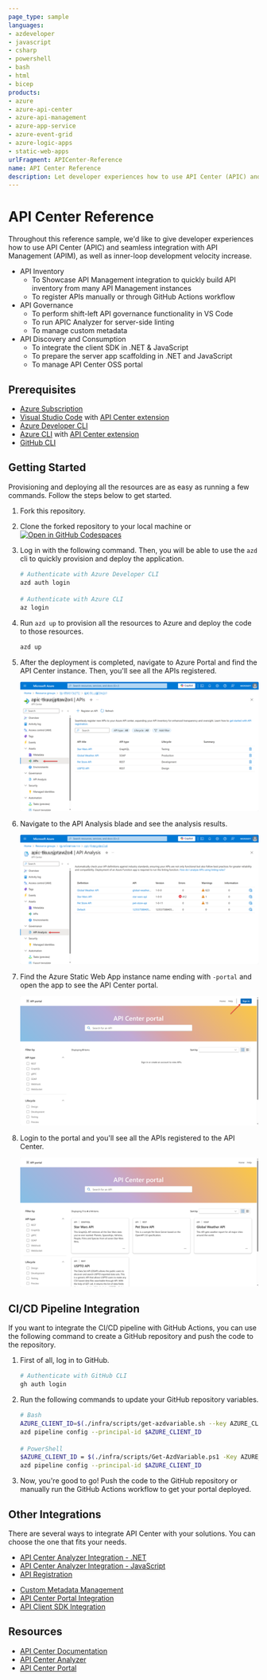 ```yaml
---
page_type: sample
languages:
- azdeveloper
- javascript
- csharp
- powershell
- bash
- html
- bicep
products:
- azure
- azure-api-center
- azure-api-management
- azure-app-service
- azure-event-grid
- azure-logic-apps
- static-web-apps
urlFragment: APICenter-Reference
name: API Center Reference
description: Let developer experiences how to use API Center (APIC) and seamless integration with API Management (APIM), as well as inner-loop development velocity increase.
---
```

<!-- YAML front-matter schema: https://review.learn.microsoft.com/en-us/help/contribute/samples/process/onboarding?branch=main#supported-metadata-fields-for-readmemd -->

# API Center Reference

Throughout this reference sample, we'd like to give developer experiences how to use API Center (APIC) and seamless integration with API Management (APIM), as well as inner-loop development velocity increase.

- API Inventory
  - To Showcase API Management integration to quickly build API inventory from many API Management instances
  - To register APIs manually or through GitHub Actions workflow
- API Governance
  - To perform shift-left API governance functionality in VS Code
  - To run APIC Analyzer for server-side linting
  - To manage custom metadata
  <!-- - To handle events through Azure Event Grid and Logic Apps -->
- API Discovery and Consumption
  - To integrate the client SDK in .NET & JavaScript
  - To prepare the server app scaffolding in .NET and JavaScript
  - To manage API Center OSS portal

## Prerequisites

- [Azure Subscription](https://azure.microsoft.com/free/?WT.mc_id=dotnet-134184-juyoo)
- [Visual Studio Code](https://code.visualstudio.com/) with [API Center extension](https://marketplace.visualstudio.com/items?itemName=apidev.azure-api-center)
- [Azure Developer CLI](https://learn.microsoft.com/azure/developer/azure-developer-cli/install-azd?WT.mc_id=dotnet-134184-juyoo)
- [Azure CLI](https://learn.microsoft.com/cli/azure/install-azure-cli?WT.mc_id=dotnet-134184-juyoo) with [API Center extension](https://learn.microsoft.com/cli/azure/azure-cli-extensions-list?WT.mc_id=dotnet-134184-juyoo)
- [GitHub CLI](https://cli.github.com)

## Getting Started

Provisioning and deploying all the resources are as easy as running a few commands. Follow the steps below to get started.

1. Fork this repository.
1. Clone the forked repository to your local machine or [![Open in GitHub Codespaces](https://github.com/codespaces/badge.svg)](https://codespaces.new/Azure-Samples/APICenter-Reference)
1. Log in with the following command. Then, you will be able to use the `azd` cli to quickly provision and deploy the application.

    ```bash
    # Authenticate with Azure Developer CLI
    azd auth login
    
    # Authenticate with Azure CLI
    az login
    ```

1. Run `azd up` to provision all the resources to Azure and deploy the code to those resources.

    ```bash
    azd up
    ```

1. After the deployment is completed, navigate to Azure Portal and find the API Center instance. Then, you'll see all the APIs registered.

   ![APIs registered on API Center](./docs/images/getting-started-01.png)

1. Navigate to the API Analysis blade and see the analysis results.

   ![API Analysis](./docs/images/getting-started-02.png)

1. Find the Azure Static Web App instance name ending with `-portal` and open the app to see the API Center portal.

   ![API Center Portal](./docs/images/getting-started-03.png)

1. Login to the portal and you'll see all the APIs registered to the API Center.

   ![API Center Portal](./docs/images/getting-started-04.png)

## CI/CD Pipeline Integration

If you want to integrate the CI/CD pipeline with GitHub Actions, you can use the following command to create a GitHub repository and push the code to the repository.

1. First of all, log in to GitHub.

    ```bash
    # Authenticate with GitHub CLI
    gh auth login
    ```

1. Run the following commands to update your GitHub repository variables.

    ```bash
    # Bash
    AZURE_CLIENT_ID=$(./infra/scripts/get-azdvariable.sh --key AZURE_CLIENT_ID)
    azd pipeline config --principal-id $AZURE_CLIENT_ID
    
    # PowerShell
    $AZURE_CLIENT_ID = $(./infra/scripts/Get-AzdVariable.ps1 -Key AZURE_CLIENT_ID)
    azd pipeline config --principal-id $AZURE_CLIENT_ID
    ```

1. Now, you're good to go! Push the code to the GitHub repository or manually run the GitHub Actions workflow to get your portal deployed.

## Other Integrations

There are several ways to integrate API Center with your solutions. You can choose the one that fits your needs.

- [API Center Analyzer Integration - .NET](./docs/api-center-analyzer-integration-dotnet.md)
- [API Center Analyzer Integration - JavaScript](./docs/api-center-analyzer-integration-nodejs.md)
- [API Registration](./docs/api-registration.md)
<!-- - [API Center Event Handler](./docs/api-center-event-handler.md) -->
- [Custom Metadata Management](./docs/custom-metadata-management.md)
- [API Center Portal Integration](./docs/api-center-portal-integration.md)
- [API Client SDK Integration](./docs/api-client-sdk-integration.md)

## Resources

- [API Center Documentation](https://aka.ms/apicenter)
- [API Center Analyzer](https://aka.ms/apicenter-analyzer)
- [API Center Portal](https://aka.ms/apicenter-portal)

